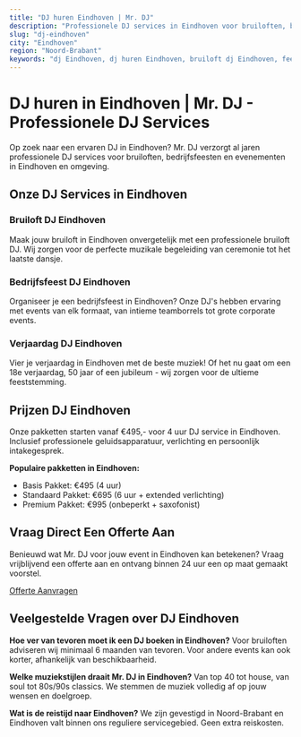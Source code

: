 ```yaml
---
title: "DJ huren Eindhoven | Mr. DJ"
description: "Professionele DJ services in Eindhoven voor bruiloften, bedrijfsfeesten en events. ✓ Ervaren DJ's ✓ Topkwaliteit apparatuur ✓ Binnen 24u offerte"
slug: "dj-eindhoven"
city: "Eindhoven"
region: "Noord-Brabant"
keywords: "dj Eindhoven, dj huren Eindhoven, bruiloft dj Eindhoven, feest dj Eindhoven"
---
```



# DJ huren in Eindhoven | Mr. DJ - Professionele DJ Services

Op zoek naar een ervaren DJ in Eindhoven? Mr. DJ verzorgt al jaren professionele DJ services
voor bruiloften, bedrijfsfeesten en evenementen in Eindhoven en omgeving.
  

## Onze DJ Services in Eindhoven

### Bruiloft DJ Eindhoven
Maak jouw bruiloft in Eindhoven onvergetelijk met een professionele bruiloft DJ.
Wij zorgen voor de perfecte muzikale begeleiding van ceremonie tot het laatste dansje.

### Bedrijfsfeest DJ Eindhoven
Organiseer je een bedrijfsfeest in Eindhoven? Onze DJ's hebben ervaring met events
van elk formaat, van intieme teamborrels tot grote corporate events.

### Verjaardag DJ Eindhoven
Vier je verjaardag in Eindhoven met de beste muziek! Of het nu gaat om een
18e verjaardag, 50 jaar of een jubileum - wij zorgen voor de ultieme feeststemming.
  

## Prijzen DJ Eindhoven

Onze pakketten starten vanaf €495,- voor 4 uur DJ service in Eindhoven.
Inclusief professionele geluidsapparatuur, verlichting en persoonlijk intakegesprek.

**Populaire pakketten in Eindhoven:**
- Basis Pakket: €495 (4 uur)
- Standaard Pakket: €695 (6 uur + extended verlichting)
- Premium Pakket: €995 (onbeperkt + saxofonist)
  

## Vraag Direct Een Offerte Aan

Benieuwd wat Mr. DJ voor jouw event in Eindhoven kan betekenen?
Vraag vrijblijvend een offerte aan en ontvang binnen 24 uur een op maat gemaakt voorstel.

[Offerte Aanvragen](/contact?city=eindhoven)
  

## Veelgestelde Vragen over DJ Eindhoven

**Hoe ver van tevoren moet ik een DJ boeken in Eindhoven?**
Voor bruiloften adviseren wij minimaal 6 maanden van tevoren. Voor andere events kan ook
korter, afhankelijk van beschikbaarheid.

**Welke muziekstijlen draait Mr. DJ in Eindhoven?**
Van top 40 tot house, van soul tot 80s/90s classics. We stemmen de muziek volledig af
op jouw wensen en doelgroep.

**Wat is de reistijd naar Eindhoven?**
We zijn gevestigd in Noord-Brabant en Eindhoven valt binnen ons reguliere servicegebied.
Geen extra reiskosten.
  

<script type="application/ld+json">
{
  "@context": "https://schema.org",
  "@type": "Service",
  "serviceType": "DJ Services",
  "provider": {
    "@type": "Organization",
    "name": "Mr. DJ",
    "telephone": "+31408422594",
    "email": "info@mr-dj.nl",
    "url": "https://mr-dj.nl"
  },
  "areaServed": {
    "@type": "City",
    "name": "Eindhoven",
    "containedIn": {
      "@type": "State",
      "name": "Noord-Brabant"
    }
  },
  "offers": {
    "@type": "Offer",
    "priceRange": "€€",
    "priceCurrency": "EUR"
  }
}
</script>

